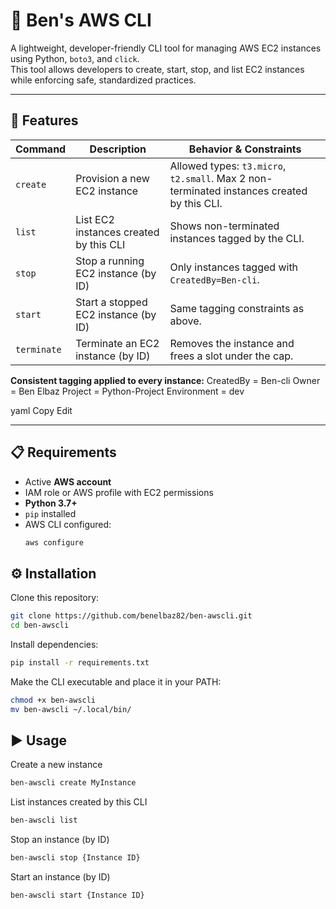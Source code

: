 # 🐧 Ben's AWS CLI

A lightweight, developer-friendly CLI tool for managing AWS EC2 instances using Python, `boto3`, and `click`.  
This tool allows developers to create, start, stop, and list EC2 instances while enforcing safe, standardized practices.

---

## 🚀 Features

| Command     | Description                            | Behavior & Constraints                                                                 |
|-------------|----------------------------------------|----------------------------------------------------------------------------------------|
| `create`    | Provision a new EC2 instance           | Allowed types: `t3.micro`, `t2.small`. Max 2 non-terminated instances created by this CLI. |
| `list`      | List EC2 instances created by this CLI | Shows non-terminated instances tagged by the CLI.                                      |
| `stop`      | Stop a running EC2 instance (by ID)    | Only instances tagged with `CreatedBy=Ben-cli`.                                        |
| `start`     | Start a stopped EC2 instance (by ID)   | Same tagging constraints as above.                                                     |
| `terminate` | Terminate an EC2 instance (by ID)      | Removes the instance and frees a slot under the cap.                                   |

**Consistent tagging applied to every instance:**
CreatedBy = Ben-cli
Owner = Ben Elbaz
Project = Python-Project
Environment = dev

yaml
Copy
Edit

---

## 📋 Requirements

- Active **AWS account**
- IAM role or AWS profile with EC2 permissions
- **Python 3.7+**
- `pip` installed
- AWS CLI configured:
  ```bash
  aws configure
  ```
## ⚙️ Installation

Clone this repository:
```bash
git clone https://github.com/benelbaz82/ben-awscli.git
cd ben-awscli
```
Install dependencies:
```bash
pip install -r requirements.txt
```
Make the CLI executable and place it in your PATH:

```bash
chmod +x ben-awscli
mv ben-awscli ~/.local/bin/
```
## ▶️ Usage

Create a new instance

```bash
ben-awscli create MyInstance
```
List instances created by this CLI

```bash
ben-awscli list
```
Stop an instance (by ID)

```bash
ben-awscli stop {Instance ID}
```
Start an instance (by ID)

```bash
ben-awscli start {Instance ID}
```
